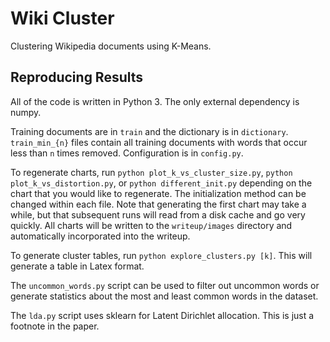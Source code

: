 
# Wiki Cluster

Clustering Wikipedia documents using K-Means.

## Reproducing Results

All of the code is written in Python 3.
The only external dependency is numpy.

Training documents are in `train` and the dictionary is in `dictionary`.
`train_min_{n}` files contain all training documents with words that occur less
than `n` times removed. Configuration is in `config.py`.

To regenerate charts, run `python plot_k_vs_cluster_size.py`,
`python plot_k_vs_distortion.py`, or `python different_init.py`
depending on the chart that you would like to regenerate.
The initialization method can be changed within each file.
Note that generating the first chart may take a while,
but that subsequent runs will read from a disk cache and go
very quickly. All charts will be written to the `writeup/images`
directory and automatically incorporated into the writeup.

To generate cluster tables, run `python explore_clusters.py [k]`.
This will generate a table in Latex format.

The `uncommon_words.py` script can be used to filter out uncommon words
or generate statistics about the most and least common words in the dataset.

The `lda.py` script uses sklearn for Latent Dirichlet allocation.
This is just a footnote in the paper.
